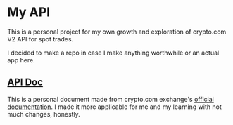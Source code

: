 # My API

This is a personal project for my own growth and exploration of crypto.com V2 API for spot trades.

I decided to make a repo in case I make anything worthwhile or an actual app here.

## [API Doc](api-doc.md)

This is a personal document made from crypto.com exchange's [official documentation](https://exchange-docs.crypto.com/spot/index.html). I made it more applicable for me and my learning with not much changes, honestly.
